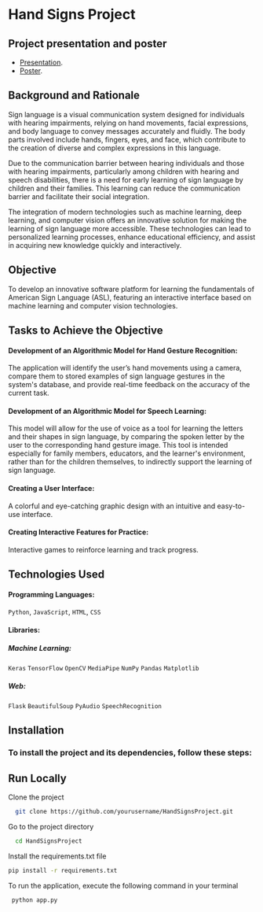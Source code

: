 
# Hand Signs Project
## Project presentation and poster

 -  [Presentation](presentation.pptx).
 -  [Poster](poster.pdf).

## Background and Rationale
Sign language is a visual communication system designed for individuals with hearing impairments, relying on hand movements, facial expressions, and body language to convey messages accurately and fluidly. The body parts involved include hands, fingers, eyes, and face, which contribute to the creation of diverse and complex expressions in this language.

Due to the communication barrier between hearing individuals and those with hearing impairments, particularly among children with hearing and speech disabilities, there is a need for early learning of sign language by children and their families. This learning can reduce the communication barrier and facilitate their social integration.

The integration of modern technologies such as machine learning, deep learning, and computer vision offers an innovative solution for making the learning of sign language more accessible. These technologies can lead to personalized learning processes, enhance educational efficiency, and assist in acquiring new knowledge quickly and interactively.

## Objective
To develop an innovative software platform for learning the fundamentals of American Sign Language (ASL), featuring an interactive interface based on machine learning and computer vision technologies.

## Tasks to Achieve the Objective
#### Development of an Algorithmic Model for Hand Gesture Recognition:
The application will identify the user’s hand movements using a camera, compare them to stored examples of sign language gestures in the system's database, and provide real-time feedback on the accuracy of the current task.

#### Development of an Algorithmic Model for Speech Learning:
This model will allow for the use of voice as a tool for learning the letters and their shapes in sign language, by comparing the spoken letter by the user to the corresponding hand gesture image. This tool is intended especially for family members, educators, and the learner's environment, rather than for the children themselves, to indirectly support the learning of sign language.

#### Creating a User Interface:
A colorful and eye-catching graphic design with an intuitive and easy-to-use interface.
#### Creating Interactive Features for Practice:
Interactive games to reinforce learning and track progress.

## Technologies Used
#### Programming Languages:
`Python`, `JavaScript`, `HTML`, `CSS`

#### Libraries:
##### Machine Learning:
`Keras` `TensorFlow` `OpenCV` `MediaPipe` `NumPy` `Pandas` `Matplotlib`

##### Web:
`Flask` `BeautifulSoup` `PyAudio` `SpeechRecognition`

## Installation
### To install the project and its dependencies, follow these steps:


## Run Locally

Clone the project

```bash
  git clone https://github.com/yourusername/HandSignsProject.git
```

Go to the project directory

```bash
  cd HandSignsProject
```

Install the requirements.txt file

```bash
pip install -r requirements.txt
```

To run the application, execute the following command in your terminal

```bash
 python app.py
```



